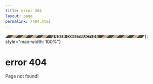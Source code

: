 ```yaml
---
title: error 404
layout: page
permalink: /404.html
---
```


![under construction](/assets/img/underconstruction.gif){: style="max-width: 100%"}

# error 404

Page not found!
